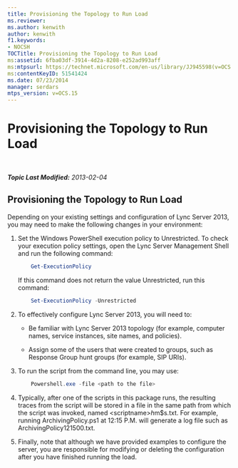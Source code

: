 ```yaml
---
title: Provisioning the Topology to Run Load
ms.reviewer: 
ms.author: kenwith
author: kenwith
f1.keywords:
- NOCSH
TOCTitle: Provisioning the Topology to Run Load
ms:assetid: 6fba03df-3914-4d2a-8208-e252ad993aff
ms:mtpsurl: https://technet.microsoft.com/en-us/library/JJ945598(v=OCS.15)
ms:contentKeyID: 51541424
ms.date: 07/23/2014
manager: serdars
mtps_version: v=OCS.15
---
```


<div data-xmlns="http://www.w3.org/1999/xhtml">

<div class="topic" data-xmlns="http://www.w3.org/1999/xhtml" data-msxsl="urn:schemas-microsoft-com:xslt" data-cs="http://msdn.microsoft.com/">

<div data-asp="http://msdn2.microsoft.com/asp">

# Provisioning the Topology to Run Load

</div>

<div id="mainSection">

<div id="mainBody">

<span> </span>

_**Topic Last Modified:** 2013-02-04_

<div>

## Provisioning the Topology to Run Load

Depending on your existing settings and configuration of Lync Server 2013, you may need to make the following changes in your environment:

1.  Set the Windows PowerShell execution policy to Unrestricted. To check your execution policy settings, open the Lync Server Management Shell and run the following command:

    ``` powershell
        Get-ExecutionPolicy
    ```        

    If this command does not return the value Unrestricted, run this command:

    ``` powershell
        Set-ExecutionPolicy -Unrestricted
    ```

2.  To effectively configure Lync Server 2013, you will need to:
    
      - Be familiar with Lync Server 2013 topology (for example, computer names, service instances, site names, and policies).
    
      - Assign some of the users that were created to groups, such as Response Group hunt groups (for example, SIP URIs).

3.  To run the script from the command line, you may use:

    ``` powershell
        Powershell.exe -file <path to the file>
    ```
    
4.  Typically, after one of the scripts in this package runs, the resulting traces from the script will be stored in a file in the same path from which the script was invoked, named \<scriptname\>$h$m$s.txt. For example, running ArchivingPolicy.ps1 at 12:15 P.M. will generate a log file such as ArchivingPolicy121500.txt.

5.  Finally, note that although we have provided examples to configure the server, you are responsible for modifying or deleting the configuration after you have finished running the load.

</div>

</div>

<span> </span>

</div>

</div>

</div>

